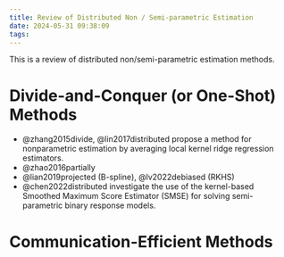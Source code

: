 ```yaml
---
title: Review of Distributed Non / Semi-parametric Estimation
date: 2024-05-31 09:38:09
tags:
---
```


This is a review of distributed non/semi-parametric estimation methods.

<!--more-->

# Divide-and-Conquer (or One-Shot) Methods

- @zhang2015divide, @lin2017distributed propose a method for nonparametric estimation by averaging local kernel ridge regression estimators.
- @zhao2016partially
- @lian2019projected (B-spline), @lv2022debiased (RKHS)
- @chen2022distributed investigate the use of the kernel-based Smoothed Maximum Score Estimator (SMSE) for solving semi-parametric binary response models.

# Communication-Efficient Methods
